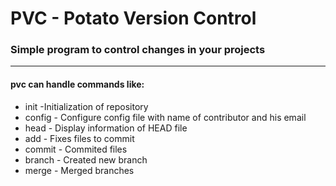 # PVC - Potato Version Control

### Simple program to control changes in your projects
---
#### pvc can handle commands like:
- init -Initialization of repository
- config - Configure  config file with name of contributor and his email
- head - Display information of HEAD file
- add - Fixes files to commit 
- commit - Commited files
- branch - Created new branch
- merge - Merged branches
